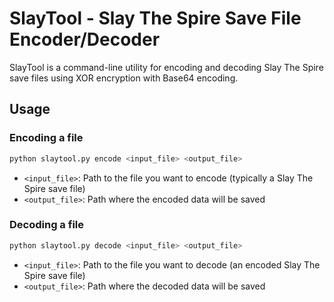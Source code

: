 # SlayTool - Slay The Spire Save File Encoder/Decoder

SlayTool is a command-line utility for encoding and decoding Slay The Spire save files using XOR encryption with Base64 encoding.

## Usage

### Encoding a file

```bash
python slaytool.py encode <input_file> <output_file>
```

- `<input_file>`: Path to the file you want to encode (typically a Slay The Spire save file)
- `<output_file>`: Path where the encoded data will be saved

### Decoding a file

```bash
python slaytool.py decode <input_file> <output_file>
```

- `<input_file>`: Path to the file you want to decode (an encoded Slay The Spire save file)
- `<output_file>`: Path where the decoded data will be saved
